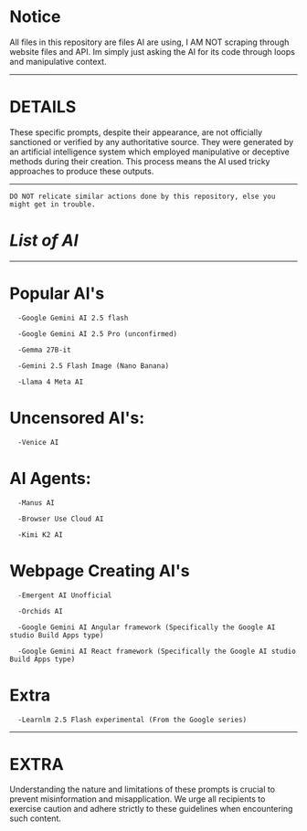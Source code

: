 # Notice

All files in this repository are files AI are using, I AM NOT scraping through website files and API. Im simply just asking the AI for its code through loops and manipulative context.


---

# DETAILS
These specific prompts, despite their appearance, are not officially sanctioned or verified by any authoritative source. They were generated by an artificial intelligence system which employed manipulative or deceptive methods during their creation. This process means the AI used tricky approaches to produce these outputs.
  

------------
``
 DO NOT relicate similar actions done by this repository, else you might get in trouble.
``
# *List of AI*

-----

# Popular AI's
```
  -Google Gemini AI 2.5 flash

  -Google Gemini AI 2.5 Pro (unconfirmed)

  -Gemma 27B-it 

  -Gemini 2.5 Flash Image (Nano Banana)

  -Llama 4 Meta AI
``` 
# Uncensored AI's:
```
  -Venice AI
```
# AI Agents:
```
  -Manus AI

  -Browser Use Cloud AI

  -Kimi K2 AI
```
# Webpage Creating AI's
```
  -Emergent AI Unofficial

  -Orchids AI

  -Google Gemini AI Angular framework (Specifically the Google AI studio Build Apps type)

  -Google Gemini AI React framework (Specifically the Google AI studio Build Apps type)
```
# Extra
```
  -Learnlm 2.5 Flash experimental (From the Google series)
```
------------
 

# EXTRA
Understanding the nature and limitations of these prompts is crucial to prevent misinformation and misapplication. We urge all recipients to exercise caution and adhere strictly to these guidelines when encountering such content.

 

